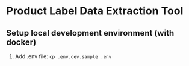 # Product Label Data Extraction Tool

## Setup local development environment (with docker)

1. Add .env file:
   `cp .env.dev.sample .env`